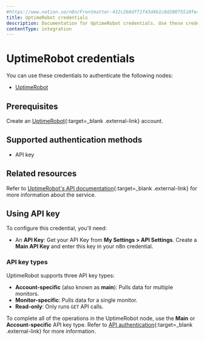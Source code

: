 ```yaml
---
#https://www.notion.so/n8n/Frontmatter-432c2b8dff1f43d4b1c8d20075510fe4
title: UptimeRobot credentials
description: Documentation for UptimeRobot credentials. Use these credentials to authenticate UptimeRobot in n8n, a workflow automation platform.
contentType: integration
---
```


# UptimeRobot credentials

You can use these credentials to authenticate the following nodes:

- [UptimeRobot](/integrations/builtin/app-nodes/n8n-nodes-base.uptimerobot/)

## Prerequisites

Create an [UptimeRobot](https://uptimerobot.com/){:target=_blank .external-link} account.

## Supported authentication methods

- API key

## Related resources

Refer to [UptimeRobot's API documentation](https://uptimerobot.com/api/){:target=_blank .external-link} for more information about the service.

## Using API key

To configure this credential, you'll need:

- An **API Key**: Get your API Key from **My Settings > API Settings**. Create a **Main API Key** and enter this key in your n8n credential.

### API key types

UptimeRobot supports three API key types:

- **Account-specific** (also known as **main**): Pulls data for multiple monitors.
- **Monitor-specific**: Pulls data for a single monitor.
- **Read-only**: Only runs `GET` API calls.

To complete all of the operations in the UptimeRobot node, use the **Main** or **Account-specific** API key type. Refer to [API authentication](https://uptimerobot.com/api/#auth){:target=_blank .external-link} for more information.
